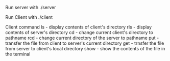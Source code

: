 Run server with
./server 

Run Client with 
./client <servername>

Client command
ls - display contents of client's directory 
rls - display contents of server's directory 
cd <pathname> - change current client's directory to pathname
rcd <pathname> - change current directory of the server to pathname
put <filename> - transfer the file from client to server's current directory
get <filename> - trnsfer the file from server to client's local directory
show <filenmae> - show the contents of the file in the terminal